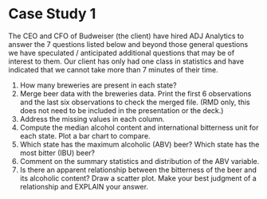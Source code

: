 # Case Study 1
The CEO and CFO of Budweiser (the client) have hired ADJ Analytics to answer the 7 questions listed below and beyond those general questions we have 
speculated / anticipated additional questions that may be of interest to them. Our client has only had one class in statistics and have indicated that 
we cannot take more than 7 minutes of their time. 

1.   How many breweries are present in each state?
2.   Merge beer data with the breweries data. Print the first 6 observations and the last six observations to check the merged file. (RMD only, this does        not need to be included in the presentation or the deck.)
3.   Address the missing values in each column.
4.   Compute the median alcohol content and international bitterness unit for each state. Plot a bar chart to compare.
5.   Which state has the maximum alcoholic (ABV) beer? Which state has the most bitter (IBU) beer?
6.   Comment on the summary statistics and distribution of the ABV variable.
7.   Is there an apparent relationship between the bitterness of the beer and its alcoholic content? Draw a scatter plot. Make your best judgment of a          relationship and EXPLAIN your answer. 
